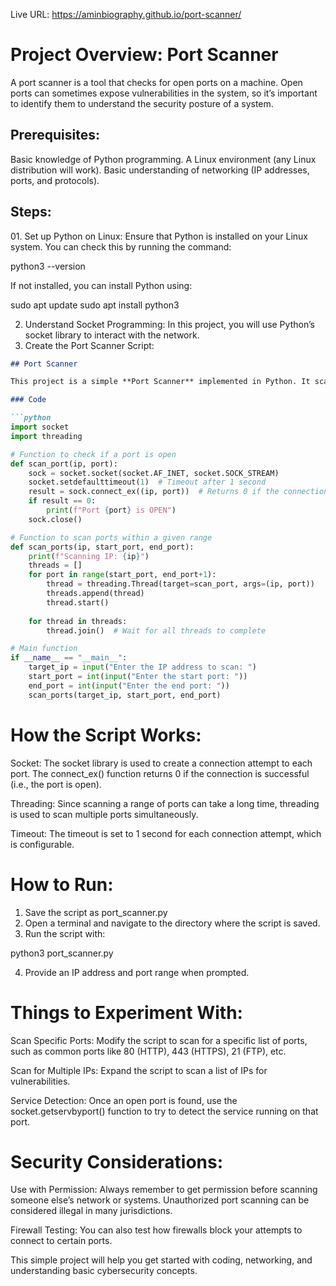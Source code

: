 Live URL:   https://aminbiography.github.io/port-scanner/


<h1>Project Overview: Port Scanner</h1>
A port scanner is a tool that checks for open ports on a machine. Open ports can sometimes expose vulnerabilities in the system, so it’s important to identify them to understand the security posture of a system.

<h2>Prerequisites:</h2>
Basic knowledge of Python programming.
A Linux environment (any Linux distribution will work).
Basic understanding of networking (IP addresses, ports, and protocols).

<h2>Steps:</h2>
01. Set up Python on Linux: Ensure that Python is installed on your Linux system. You can check this by running the command:

python3 --version

If not installed, you can install Python using:

sudo apt update
sudo apt install python3


02. Understand Socket Programming: In this project, you will use Python’s socket library to interact with the network.
3. Create the Port Scanner Script:  



```markdown
## Port Scanner

This project is a simple **Port Scanner** implemented in Python. It scans a given IP address to identify open ports within a specified range.

### Code

```python
import socket
import threading

# Function to check if a port is open
def scan_port(ip, port):
    sock = socket.socket(socket.AF_INET, socket.SOCK_STREAM)
    socket.setdefaulttimeout(1)  # Timeout after 1 second
    result = sock.connect_ex((ip, port))  # Returns 0 if the connection is successful
    if result == 0:
        print(f"Port {port} is OPEN")
    sock.close()

# Function to scan ports within a given range
def scan_ports(ip, start_port, end_port):
    print(f"Scanning IP: {ip}")
    threads = []
    for port in range(start_port, end_port+1):
        thread = threading.Thread(target=scan_port, args=(ip, port))
        threads.append(thread)
        thread.start()
    
    for thread in threads:
        thread.join()  # Wait for all threads to complete

# Main function
if __name__ == "__main__":
    target_ip = input("Enter the IP address to scan: ")
    start_port = int(input("Enter the start port: "))
    end_port = int(input("Enter the end port: "))
    scan_ports(target_ip, start_port, end_port)

```



<h1>How the Script Works:</h1>

Socket: The socket library is used to create a connection attempt to each port. The connect_ex() function returns 0 if the connection is successful (i.e., the port is open).

Threading: Since scanning a range of ports can take a long time, threading is used to scan multiple ports simultaneously.

Timeout: The timeout is set to 1 second for each connection attempt, which is configurable.

<h1>How to Run:</h1>

01. Save the script as port_scanner.py
2. Open a terminal and navigate to the directory where the script is saved.
3. Run the script with:

python3 port_scanner.py

04. Provide an IP address and port range when prompted.

<h1>Things to Experiment With:</h1>

Scan Specific Ports: Modify the script to scan for a specific list of ports, such as common ports like 80 (HTTP), 443 (HTTPS), 21 (FTP), etc.

Scan for Multiple IPs: Expand the script to scan a list of IPs for vulnerabilities.

Service Detection: Once an open port is found, use the socket.getservbyport() function to try to detect the service running on that port.

<h1>Security Considerations:</h1>

Use with Permission: Always remember to get permission before scanning someone else’s network or systems. Unauthorized port scanning can be considered illegal in many jurisdictions.

Firewall Testing: You can also test how firewalls block your attempts to connect to certain ports.

<p>This simple project will help you get started with coding, networking, and understanding basic cybersecurity concepts.</p>


